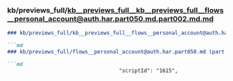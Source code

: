 ### kb/previews_full/kb__previews_full__kb__previews_full__flows__personal_account@auth.har.part050.md.part002.md.md

```md
### kb/previews_full/kb__previews_full__flows__personal_account@auth.har.part050.md.part002.md

```md
### kb/previews_full/flows__personal_account@auth.har.part050.md (part 002)

```md
                                    "scriptId": "1615",
```

```

```

```
